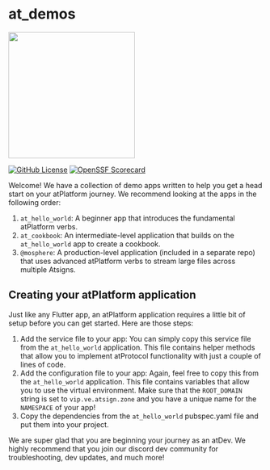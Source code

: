 # at_demos

<img width=250px src="https://atsign.dev/assets/img/atPlatform_logo_gray.svg?sanitize=true">


[![GitHub License](https://img.shields.io/badge/license-BSD3-blue.svg)](./LICENSE)
[![OpenSSF Scorecard](https://api.securityscorecards.dev/projects/github.com/atsign-foundation/at_demos/badge)](https://api.securityscorecards.dev/projects/github.com/atsign-foundation/at_demos)


Welcome! We have a collection of demo apps written to help you get a head start on your atPlatform journey. We recommend looking at the apps in the following order:

1. `at_hello_world`: A beginner app that introduces the fundamental atPlatform verbs.
2. `at_cookbook`: An intermediate-level application that builds on the `at_hello_world` app to create a cookbook.
3. `@mosphere`: A production-level application (included in a separate repo) that uses advanced atPlatform verbs to stream large files across multiple Atsigns.

## Creating your atPlatform application

Just like any Flutter app, an atPlatform application requires a little bit of setup before you can get started. Here are those steps:

1. Add the service file to your app: You can simply copy this service file from the `at_hello_world` application. This file contains helper methods that allow you to implement atProtocol functionality with just a couple of lines of code.
2. Add the configuration file to your app: Again, feel free to copy this from the `at_hello_world` application. This file contains variables that allow you to use the virtual environment. Make sure that the `ROOT_DOMAIN` string is set to `vip.ve.atsign.zone` and you have a unique name for the `NAMESPACE` of your app!
3. Copy the dependencies from the `at_hello_world` pubspec.yaml file and put them into your project.


We are super glad that you are beginning your journey as an atDev. We highly recommend that you join our discord dev community for troubleshooting, dev updates, and much more!
